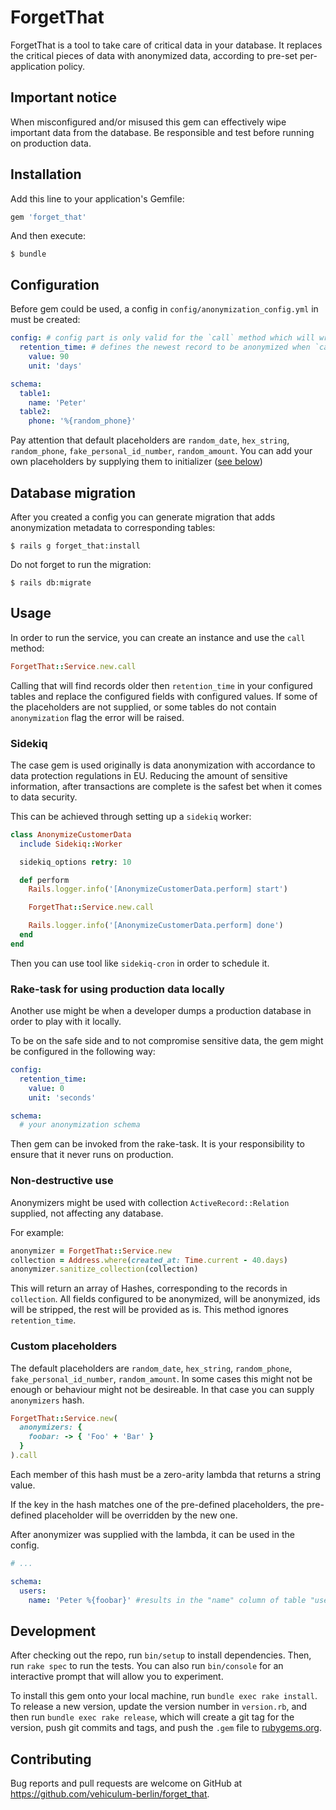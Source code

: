 # ForgetThat

ForgetThat is a tool to take care of critical data in your database. It replaces the critical pieces of data with anonymized data, according to pre-set per-application policy.

## Important notice

When misconfigured and/or misused this gem can effectively wipe important data from the database. Be responsible and test before running on production data.

## Installation

Add this line to your application's Gemfile:

```ruby
gem 'forget_that'
```

And then execute:

    $ bundle

## Configuration

Before gem could be used, a config in `config/anonymization_config.yml` in must be created:

```YAML
config: # config part is only valid for the `call` method which will write in db
  retention_time: # defines the newest record to be anonymized when `call` is used
    value: 90
    unit: 'days'

schema:
  table1:
    name: 'Peter'
  table2:
    phone: '%{random_phone}'
```

Pay attention that default placeholders are `random_date`, `hex_string`, `random_phone`, `fake_personal_id_number`, `random_amount`. You can add your own placeholders by supplying them to initializer ([see below](#custom_placeholders))

## Database migration

After you created a config you can generate migration that adds anonymization metadata to corresponding tables:

    $ rails g forget_that:install

Do not forget to run the migration:

    $ rails db:migrate

## Usage

In order to run the service, you can create an instance and use the `call` method:

```ruby
ForgetThat::Service.new.call
```

Calling that will find records older then `retention_time` in your configured tables and replace the configured fields with configured values.
If some of the placeholders are not supplied, or some tables do not contain `anonymization` flag the error will be raised.

### Sidekiq

The case gem is used originally is data anonymization with accordance to data protection regulations in EU. Reducing the amount of sensitive information, after transactions are complete is the safest bet when it comes to data security.

This can be achieved through setting up a `sidekiq` worker:

```ruby
class AnonymizeCustomerData
  include Sidekiq::Worker

  sidekiq_options retry: 10

  def perform
    Rails.logger.info('[AnonymizeCustomerData.perform] start')

    ForgetThat::Service.new.call

    Rails.logger.info('[AnonymizeCustomerData.perform] done')
  end
end
```

Then you can use tool like `sidekiq-cron` in order to schedule it.

### Rake-task for using production data locally

Another use might be when a developer dumps a production database in order to play with it locally.

To be on the safe side and to not compromise sensitive data, the gem might be configured in the following way:

```YAML
config:
  retention_time:
    value: 0
    unit: 'seconds'

schema:
  # your anonymization schema
```

Then gem can be invoked from the rake-task. It is your responsibility to ensure that it never runs on production.

### Non-destructive use

Anonymizers might be used with collection `ActiveRecord::Relation` supplied, not affecting any database.

For example:

```ruby
anonymizer = ForgetThat::Service.new
collection = Address.where(created_at: Time.current - 40.days)
anonymizer.sanitize_collection(collection)
```

This will return an array of Hashes, corresponding to the records in `collection`. All fields configured to be anonymized, will be anonymized, ids will be stripped, the rest will be provided as is. This method ignores `retention_time`.

### Custom placeholders

The default placeholders are `random_date`, `hex_string`, `random_phone`, `fake_personal_id_number`, `random_amount`. In some cases this might not be enough or behaviour might not be desireable. In that case you can supply `anonymizers` hash.

```ruby
ForgetThat::Service.new(
  anonymizers: {
    foobar: -> { 'Foo' + 'Bar' }
  }
).call
```

Each member of this hash must be a zero-arity lambda that returns a string value.

If the key in the hash matches one of the pre-defined placeholders, the pre-defined placeholder will be overridden by the new one.

After anonymizer was supplied with the lambda, it can be used in the config.

```YAML
# ...

schema:
  users:
    name: 'Peter %{foobar}' #results in the "name" column of table "users" filled with "Peter FooBar"
```


## Development

After checking out the repo, run `bin/setup` to install dependencies. Then, run `rake spec` to run the tests. You can also run `bin/console` for an interactive prompt that will allow you to experiment.

To install this gem onto your local machine, run `bundle exec rake install`. To release a new version, update the version number in `version.rb`, and then run `bundle exec rake release`, which will create a git tag for the version, push git commits and tags, and push the `.gem` file to [rubygems.org](https://rubygems.org).

## Contributing

Bug reports and pull requests are welcome on GitHub at https://github.com/vehiculum-berlin/forget_that.
